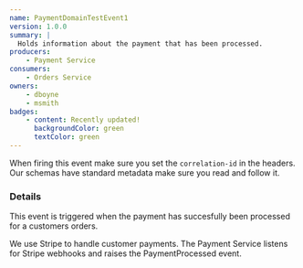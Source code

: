 ```yaml
---
name: PaymentDomainTestEvent1
version: 1.0.0
summary: |
  Holds information about the payment that has been processed.
producers:
    - Payment Service
consumers:
    - Orders Service
owners:
    - dboyne
    - msmith
badges:
    - content: Recently updated!
      backgroundColor: green
      textColor: green
---
```


<Admonition>When firing this event make sure you set the `correlation-id` in the headers. Our schemas have standard metadata make sure you read and follow it.</Admonition>

### Details

This event is triggered when the payment has succesfully been processed for a customers orders.

We use Stripe to handle customer payments. The Payment Service listens for Stripe webhooks and raises the PaymentProcessed event.

<NodeGraph title="Consumer/Producer Diagram" />

<Schema />